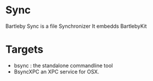 # Sync
Bartleby Sync is a file Synchronizer
It embedds BartlebyKit

# Targets 

- bsync : the standalone commandline tool
- BsyncXPC an XPC service for OSX.